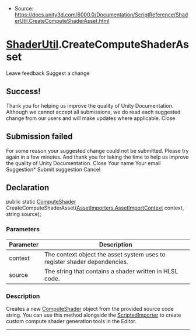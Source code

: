 * Source: https://docs.unity3d.com/6000.0/Documentation/ScriptReference/ShaderUtil.CreateComputeShaderAsset.html

#  [ShaderUtil](https://docs.unity3d.com/6000.0/Documentation/ScriptReference/ShaderUtil.html).CreateComputeShaderAsset
Leave feedback
Suggest a change
## Success!
Thank you for helping us improve the quality of Unity Documentation. Although we cannot accept all submissions, we do read each suggested change from our users and will make updates where applicable.
Close
## Submission failed
For some reason your suggested change could not be submitted. Please <a>try again</a> in a few minutes. And thank you for taking the time to help us improve the quality of Unity Documentation.
Close
Your name Your email Suggestion* Submit suggestion
Cancel
## Declaration
public static [ComputeShader](https://docs.unity3d.com/6000.0/Documentation/ScriptReference/ComputeShader.html) CreateComputeShaderAsset([AssetImporters.AssetImportContext](https://docs.unity3d.com/6000.0/Documentation/ScriptReference/AssetImporters.AssetImportContext.html) context, string source); 
### Parameters
Parameter | Description  
---|---  
context | The context object the asset system uses to register shader dependencies.  
source | The string that contains a shader written in HLSL code.  
### Description
Creates a new [ComputeShader](https://docs.unity3d.com/6000.0/Documentation/ScriptReference/ComputeShader.html) object from the provided source code string. You can use this method alongside the [ScriptedImporter](https://docs.unity3d.com/6000.0/Documentation/ScriptReference/AssetImporters.ScriptedImporter.html) to create custom compute shader generation tools in the Editor.
* * *
